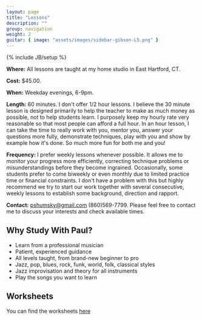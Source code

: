 ```yaml
---
layout: page
title: "Lessons"
description: ""
group: navigation
weight: 2
guitar: { image: "assets/images/sidebar-gibson-L5.png" }
---
```

{% include JB/setup %}

**Where:** All lessons are taught at my home studio in East Hartford, CT.

**Cost:**	 $45.00.

**When:**  Weekday evenings, 6-9pm.

**Length:**  60 minutes. I don't offer 1/2 hour lessons. I believe the 30 minute lesson is designed primarily to help the teacher to make as much money as possible, not to help students learn. I purposely keep my hourly rate very reasonable so that most people can afford a full hour. In an hour lesson, I can take the time to really work with you, mentor you, answer your questions more fully, demonstrate techniques, play with you and show by example how it's done. So much more fun for both me and you!

**Frequency:**  I prefer weekly lessons whenever possible. It allows me to monitor your progress more efficiently, correcting technique problems or misunderstandings before they become ingrained. Occasionally, some students prefer to come biweekly or even monthly due to limited practice time or financial constraints. I don't have a problem with this but highly recommend we try to start our work together with several consecutive, weekly lessons to establish some background, direction and rapport.

**Contact:**  pshumsky@gmail.com (860)569-7799. Please feel free to contact me to discuss your interests and check available times.

## Why Study With Paul?

* Learn from a professional musician
* Patient, experienced guidance
* All levels taught, from brand-new beginner to pro
* Jazz, pop, blues, rock, funk, world, folk, classical styles
* Jazz improvisation and theory for all instruments
* Play the songs you want to learn

## Worksheets

You can find the worksheets [here](/guitar_worksheets.html)
